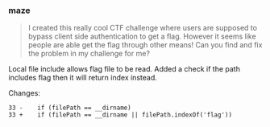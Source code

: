 ### maze
> I created this really cool CTF challenge where users are supposed to bypass client side authentication to get a flag. However it seems like people are able get the flag through other means!
Can you find and fix the problem in my challenge for me?

Local file include allows flag file to be read.   Added a check if the path includes flag then it will return index instead.

Changes:
```
33 -    if (filePath == __dirname)
33 +	if (filePath == __dirname || filePath.indexOf('flag'))
```
